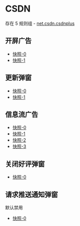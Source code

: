 # CSDN

存在 5 规则组 - [net.csdn.csdnplus](/src/apps/net.csdn.csdnplus.ts)

## 开屏广告

- [快照-0](https://i.gkd.li/import/import/12673680)
- [快照-1](https://i.gkd.li/import/13224627)

## 更新弹窗

- [快照-0](https://i.gkd.li/import/import/12673693)
- [快照-1](https://i.gkd.li/import/import/12673654)

## 信息流广告

- [快照-0](https://i.gkd.li/import/import/12673738)
- [快照-1](https://i.gkd.li/import/13224538)
- [快照-2](https://i.gkd.li/import/import/12673787)
- [快照-3](https://i.gkd.li/import/13224551)

## 关闭好评弹窗

- [快照-0](https://i.gkd.li/import/import/13251085)

## 请求推送通知弹窗

默认禁用

- [快照-0](https://i.gkd.li/import/import/12673638)
